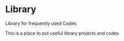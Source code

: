 Library
=======

Library for frequently used Codes


This is a place to put useful library projects and codes
